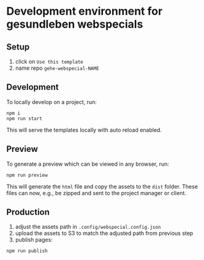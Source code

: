 # Development environment for gesundleben webspecials

## Setup

1. click on `Use this template`
2. name repo `gehe-webspecial-NAME`

## Development

To locally develop on a project, run:

```shell
npm i
npm run start
```

This will serve the templates locally with auto reload enabled.

## Preview

To generate a preview which can be viewed in any browser, run:

```shell
npm run preview
```

This will generate the `html` file and copy the assets to the `dist` folder. These files can now, e.g., be zipped and sent to the project manager or client.

## Production

1. adjust the assets path in `.config/webspecial.config.json`
2. upload the assets to S3 to match the adjusted path from previous step
3. publish pages:

```shell
npm run publish
```
